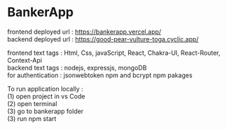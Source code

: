 # BankerApp

frontend deployed url : https://bankerapp.vercel.app/
<br>
backend deployed url : https://good-pear-vulture-toga.cyclic.app/

frontend text tags : Html, Css, javaScript, React, Chakra-UI, React-Router, Context-Api
<br>
backend text tags : nodejs, expressjs, mongoDB
<br>
for authentication : jsonwebtoken npm and bcrypt npm pakages

To run application locally :
<br>
(1) open project in vs Code
<br>
(2) open terminal
<br>
(3) go to bankerapp folder
<br>
(3) run npm start
